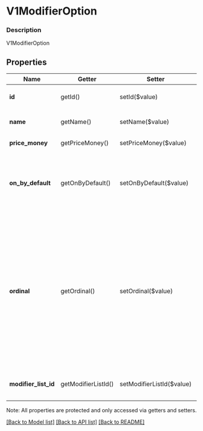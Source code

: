 # V1ModifierOption

### Description

V1ModifierOption

## Properties
Name | Getter | Setter | Type | Description | Notes
------------ | ------------- | ------------- | ------------- | ------------- | -------------
**id** | getId() | setId($value) | **string** | The modifier option&#39;s unique ID. | [optional] 
**name** | getName() | setName($value) | **string** | The modifier option&#39;s name. | [optional] 
**price_money** | getPriceMoney() | setPriceMoney($value) | [**\SquareConnect\Model\V1Money**](V1Money.md) | The modifier option&#39;s price. | [optional] 
**on_by_default** | getOnByDefault() | setOnByDefault($value) | **bool** | If true, the modifier option is the default option in a modifier list for which selection_type is SINGLE. | [optional] 
**ordinal** | getOrdinal() | setOrdinal($value) | **int** | Indicates the modifier option&#39;s list position when displayed in Square Register and the merchant dashboard. If more than one modifier option in the same modifier list has the same ordinal value, those options are displayed in alphabetical order. | [optional] 
**modifier_list_id** | getModifierListId() | setModifierListId($value) | **string** | The ID of the modifier list the option belongs to. | [optional] 

Note: All properties are protected and only accessed via getters and setters.

[[Back to Model list]](../../README.md#documentation-for-models) [[Back to API list]](../../README.md#documentation-for-api-endpoints) [[Back to README]](../../README.md)


